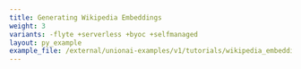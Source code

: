 ```yaml
---
title: Generating Wikipedia Embeddings
weight: 3
variants: -flyte +serverless +byoc +selfmanaged
layout: py_example
example_file: /external/unionai-examples/v1/tutorials/wikipedia_embeddings_on_actor/wikipedia_embeddings_on_actor.py
---
```

